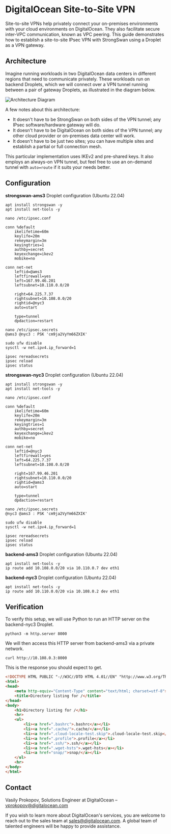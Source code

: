 # DigitalOcean Site-to-Site VPN

Site-to-site VPNs help privately connect your on-premises environments with your cloud environments on DigitalOcean. They also facilitate secure inter-VPC communication, known as VPC peering. This guide demonstrates how to establish a site-to-site IPsec VPN with StrongSwan using a Droplet as a VPN gateway.

## Architecture

Imagine running workloads in two DigitalOcean data centers in different regions that need to communicate privately. These workloads run on backend Droplets, which we will connect over a VPN tunnel running between a pair of gateway Droplets, as illustrated in the diagram below.

![Architecture Diagram](https://lucid.app/publicSegments/view/24b18af7-7e06-4d37-b7f8-d117aae9f0e3/image.png)

A few notes about this architecture:
- It doesn't have to be StrongSwan on both sides of the VPN tunnel; any IPsec software/hardware gateway will do.
- It doesn't have to be DigitalOcean on both sides of the VPN tunnel; any other cloud provider or on-premises data center will work.
- It doesn't have to be just two sites; you can have multiple sites and establish a partial or full connection mesh.

This particular implementation uses IKEv2 and pre-shared keys. It also employs an always-on VPN tunnel, but feel free to use an on-demand tunnel with `auto=route` if it suits your needs better.

## Configuration

**strongswan-ams3** Droplet configuration (Ubuntu 22.04)
```
apt install strongswan -y
apt install net-tools -y

nano /etc/ipsec.conf

conn %default
	ikelifetime=60m
	keylife=20m
	rekeymargin=3m
	keyingtries=1
	authby=secret
	keyexchange=ikev2
	mobike=no

conn net-net
	leftid=@ams3
	leftfirewall=yes
	left=167.99.46.201
	leftsubnet=10.110.0.0/20

	right=64.225.7.37
	rightsubnet=10.108.0.0/20
	rightid=@nyc3
	auto=start

	type=tunnel
	dpdaction=restart

nano /etc/ipsec.secrets
@ams3 @nyc3 : PSK 'cm9ja2VyYm66ZXIK'

sudo ufw disable
sysctl -w net.ipv4.ip_forward=1

ipsec rereadsecrets
ipsec reload
ipsec status
```
**strongswan-nyc3** Droplet configuration (Ubuntu 22.04)
```
apt install strongswan -y
apt install net-tools -y

nano /etc/ipsec.conf

conn %default
	ikelifetime=60m
	keylife=20m
	rekeymargin=3m
	keyingtries=1
	authby=secret
	keyexchange=ikev2
	mobike=no

conn net-net
	leftid=@nyc3
	leftfirewall=yes
	left=64.225.7.37
	leftsubnet=10.108.0.0/20

	right=167.99.46.201
	rightsubnet=10.110.0.0/20
	rightid=@ams3
	auto=start

	type=tunnel
	dpdaction=restart

nano /etc/ipsec.secrets
@nyc3 @ams3 : PSK 'cm9ja2VyYm66ZXIK'

sudo ufw disable
sysctl -w net.ipv4.ip_forward=1

ipsec rereadsecrets
ipsec reload
ipsec status
```
**backend-ams3** Droplet configuration (Ubuntu 22.04)
```
apt install net-tools -y
ip route add 10.108.0.0/20 via 10.110.0.7 dev eth1
```
**backend-nyc3** Droplet configuration (Ubuntu 22.04)
```
apt install net-tools -y
ip route add 10.110.0.0/20 via 10.108.0.2 dev eth1
```
## Verification

To verify this setup, we will use Python to run an HTTP server on the backend-nyc3 Droplet. 

```
python3 -m http.server 8000
```

We will then access this HTTP server from backend-ams3 via a private network.

```
curl http://10.108.0.3:8000
```

This is the response you should expect to get.
```html
<!DOCTYPE HTML PUBLIC "-//W3C//DTD HTML 4.01//EN" "http://www.w3.org/TR/html4/strict.dtd">
<html>
<head>
    <meta http-equiv="Content-Type" content="text/html; charset=utf-8">
    <title>Directory listing for /</title>
</head>
<body>
    <h1>Directory listing for /</h1>
    <hr>
    <ul>
        <li><a href=".bashrc">.bashrc</a></li>
        <li><a href=".cache/">.cache/</a></li>
        <li><a href=".cloud-locale-test.skip">.cloud-locale-test.skip</a></li>
        <li><a href=".profile">.profile</a></li>
        <li><a href=".ssh/">.ssh/</a></li>
        <li><a href=".wget-hsts">.wget-hsts</a></li>
        <li><a href="snap/">snap/</a></li>
    </ul>
    <hr>
</body>
</html>
```

## Contact
Vasily Prokopov, Solutions Engineer at DigitalOcean – [vprokopov@digitalocean.com](mailto:vprokopov@digitalocean.com)  

If you wish to learn more about DigitalOcean's services, you are welcome to reach out to the sales team at [sales@digitalocean.com](mailto:sales@digitalocean.com). A global team of talented engineers will be happy to provide assistance.
